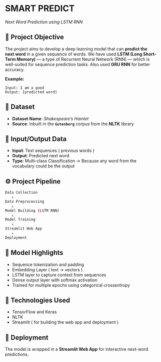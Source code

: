 # SMART PREDICT

*Next Word Prediction using LSTM RNN*

## 📌 Project Objective

The project aims to develop a deep learning model that can **predict the next word** in a given sequence of words.
We have used **LSTM (Long Short-Term Memory)** — a type of Recurrent Neural Network (RNN) — which is well-suited for sequence prediction tasks.
Also used **GRU RNN** for better accuracy.

**Example:**

```
Input: I am a good  
Output: [predicted word]
```

## 📂 Dataset

* **Dataset Name**: *Shakespeare’s Hamlet*
* **Source**: Inbuilt in the **`Gutenberg`** corpus from the **NLTK** library

## 🧾 Input/Output Data

* **Input**: Text sequences ( previous words )
* **Output**: Predicted next word
* **Type**: Multi-class Classification
  → Because any word from the vocabulary could be the output

## ⚙️ Project Pipeline

```bash
Data Collection
   ↓
Data Preprocessing
   ↓
Model Building (LSTM RNN)
   ↓
Model Training
   ↓
Streamlit Web App
   ↓
Deployment
```

## 🧠 Model Highlights

* Sequence tokenization and padding
* Embedding Layer ( text -> vectors )
* LSTM layer to capture context from sequences
* Dense output layer with softmax activation
* Trained for multiple epochs using categorical crossentropy

## 🧪 Technologies Used

* TensorFlow and Keras
* NLTK
* Streamlit ( for building the web app and deployment )

## 🚀 Deployment

The model is wrapped in a **Streamlit Web App** for interactive next-word predictions.

